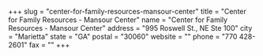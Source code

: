 +++
slug = "center-for-family-resources-mansour-center"
title = "Center for Family Resources - Mansour Center"
name = "Center for Family Resources - Mansour Center"
address = "995 Roswell St., NE Ste 100"
city = "Marietta"
state = "GA"
postal = "30060"
website = ""
phone = "770 428-2601"
fax = ""
+++
